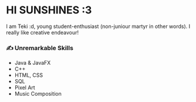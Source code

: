 # HI SUNSHINES :3
I am Teki :d, young student-enthusiast (non-juniour martyr in other words). I really like creative endeavour!

### ✍️ Unremarkable Skills
* Java & JavaFX
* C++
* HTML, CSS
* SQL
* Pixel Art
* Music Composition


<!--
**Tekisho/Tekisho** is a ✨ _special_ ✨ repository because its `README.md` (this file) appears on your GitHub profile.

Here are some ideas to get you started:

- 🔭 I’m currently working on ...
- 🌱 I’m currently learning ...
- 👯 I’m looking to collaborate on ...
- 🤔 I’m looking for help with ...
- 💬 Ask me about ...
- 📫 How to reach me: ...
- 😄 Pronouns: ...
- ⚡ Fun fact: ...
-->
